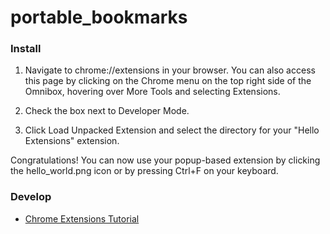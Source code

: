 # portable_bookmarks


### Install

1. Navigate to chrome://extensions in your browser. 
You can also access this page by clicking on the Chrome menu on the top right side of the Omnibox, 
hovering over More Tools and selecting Extensions.

2. Check the box next to Developer Mode.

3. Click Load Unpacked Extension and select the directory for your "Hello Extensions" extension.

Congratulations! You can now use your popup-based extension by clicking the hello_world.png icon or by pressing Ctrl+F on your keyboard.

### Develop

+ [Chrome Extensions Tutorial](https://developer.chrome.com/extensions)
